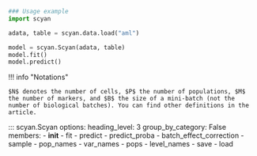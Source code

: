 ```py
### Usage example
import scyan

adata, table = scyan.data.load("aml")

model = scyan.Scyan(adata, table)
model.fit()
model.predict()
```

!!! info "Notations"

    $N$ denotes the number of cells, $P$ the number of populations, $M$ the number of markers, and $B$ the size of a mini-batch (not the number of biological batches). You can find other definitions in the article.

::: scyan.Scyan
    options:
      heading_level: 3
      group_by_category: False
      members:
        - __init__
        - fit
        - predict
        - predict_proba
        - batch_effect_correction
        - sample
        - pop_names
        - var_names
        - pops
        - level_names
        - save
        - load
